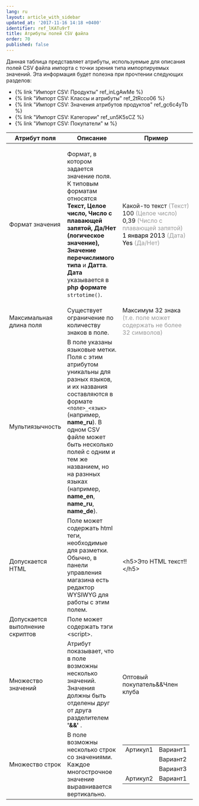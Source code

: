 ```yaml
---
lang: ru
layout: article_with_sidebar
updated_at: '2017-11-16 14:18 +0400'
identifier: ref_lKATu9rT
title: Атрибуты полей CSV файла
order: 70
published: false
---
```

Данная таблица представляет атрибуты, используемые для описания полей CSV файла импорта с точки зрения типа импортируемых значений. Эта информация будет полезна при прочтении следующих разделов:

*   {% link "Импорт CSV: Продукты" ref_inLgAwMe %}
*   {% link "Импорт CSV: Классы и атрибуты" ref_2tRcco06 %}
*   {% link "Импорт CSV: Значения атрибутов продуктов" ref_gc6c4yTb %}
*   {% link "Импорт CSV: Категории" ref_un5K5sCZ %}
*   {% link "Импорт CSV: Покупатели" м %}

<table class="ui celled padded compact small table">
  <thead>
    <tr class="sortableHeader">
      <th class="confluenceTh sortableHeader" data-column="0">
        <div class="tablesorter-header-inner">Атрибут поля</div>
      </th>
      <th class="confluenceTh sortableHeader" data-column="1">
        <div class="tablesorter-header-inner">Описание</div>
      </th>
      <th class="confluenceTh sortableHeader" data-column="2">
        <div class="tablesorter-header-inner">Пример</div>
      </th>
    </tr>
  </thead>
  <tbody>
    <tr>
      <td class="confluenceTd">Формат значения</td>
      <td class="confluenceTd">
        <p>Формат, в котором задается значение поля. К типовым форматам относятся <strong>Текст, Целое число, Число с плавающей запятой, Да/Нет (логическое значение), Значение перечислимого типа </strong>и <strong>Датта</strong>.
          <br><strong>Дата</strong> указывается в <strong>php формате</strong> <code>strtotime()</code>.</p>
      </td>
      <td class="confluenceTd">
        <p>Какой-то текст <span style="color: rgb(153,153,153);">(Текст)</span>
          <br>100 <span style="color: rgb(153,153,153);">(Целое число)</span>
          <br>0,39 <span style="color: rgb(153,153,153);">(Число с плавающей запятой)<br><span style="color: rgb(0,0,0);">1 января 2013</span> (Дата)
          <br>
          </span><span style="color: rgb(153,153,153);"><span style="color: rgb(0,0,0);">Yes</span> (Да/Нет)&nbsp;</span>
        </p>
      </td>
    </tr>
    <tr>
      <td class="confluenceTd">Максимальная длина поля</td>
      <td class="confluenceTd">Существует ограничение по количеству знаков в поле.</td>
      <td class="confluenceTd">Максимум 32 знака
        <br><span style="color: rgb(153,153,153);">(т.е. поле может содержать не более 32 символов)</span>
      </td>
    </tr>
    <tr>
      <td class="confluenceTd">Мультиязычность</td>
      <td class="confluenceTd">В поле указаны языковые метки. Поля с этим атрибутом уникальны для разных языков, и их названия составляются в формате <code>&lt;поле&gt;_&lt;язык&gt;</code> (например, <strong>name_ru</strong>). В одном CSV файле может быть несколько полей с одним и тем же названием, но на разнных языках (например, <strong>name_en</strong>, <strong>name_ru</strong>, <strong>name_de</strong>).</td>
      <td class="confluenceTd"></td>
    </tr>
    <tr>
      <td colspan="1" class="confluenceTd">Допускается HTML</td>
      <td colspan="1" class="confluenceTd">Поле может содержать html теги, необходимые для разметки. Обычно, в панели управления магазина есть редактор WYSIWYG для работы с этим полем.</td>
      <td colspan="1" class="confluenceTd">&lt;h5&gt;Это HTML текст!!&lt;/h5&gt;</td>
    </tr>
    <tr>
      <td colspan="1" class="confluenceTd">Допускается выполнение скриптов&nbsp;</td>
      <td colspan="1" class="confluenceTd">Поле может содержать тэги &lt;script&gt;.</td>
      <td colspan="1" class="confluenceTd"></td>
    </tr>
    <tr>
      <td colspan="1" class="confluenceTd">Множество значений</td>
      <td colspan="1" class="confluenceTd">Атрибут показывает, что в поле возможны несколько значений. Значения должны быть отделены друг от друга разделителем <strong> '&amp;&amp;' </strong>.</td>
      <td colspan="1" class="confluenceTd">Оптовый покупатель&amp;&amp;Член клуба</td>
    </tr>
    <tr>
      <td colspan="1" class="confluenceTd">Множество строк</td>
      <td colspan="1" class="confluenceTd">В поле возможны несколько строк со значениями. Каждое многострочное значение выравнивается вертикально.</td>
      <td colspan="1" class="confluenceTd">
        <div class="table-wrap">
          <table class="confluenceTable">
            <tbody>
              <tr>
                <td class="confluenceTd">Артикул1</td>
                <td class="confluenceTd">Вариант1</td>
              </tr>
              <tr>
                <td class="confluenceTd">&nbsp;</td>
                <td class="confluenceTd">Вариант2</td>
              </tr>
              <tr>
                <td class="confluenceTd">&nbsp;</td>
                <td class="confluenceTd">Вариант3</td>
              </tr>
              <tr>
                <td colspan="1" class="confluenceTd">Артикул2</td>
                <td colspan="1" class="confluenceTd">Вариант1</td>
              </tr>
            </tbody>
          </table>
        </div>
      </td>
    </tr>
  </tbody>
</table>

